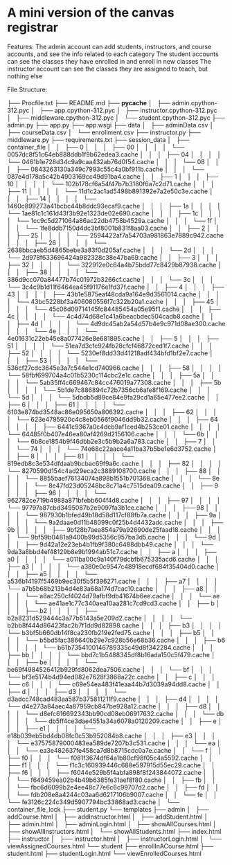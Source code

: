# A mini version of the canvas registrar

Features:
The admin account can add students, instructors, and course accounts, and see the info related to each category
The student accounts can see the classes they have enrolled in and enroll in new classes
The instructor account can see the classes they are assigned to teach, but nothing else

File Structure:

 ├── Procfile.txt
├── README.md
├── __pycache__
│   ├── admin.cpython-312.pyc
│   ├── app.cpython-312.pyc
│   ├── instructor.cpython-312.pyc
│   ├── middleware.cpython-312.pyc
│   └── student.cpython-312.pyc
├── admin.py
├── app.py
├── app.wsgi
├── data
│   ├── adminData.csv
│   ├── courseData.csv
│   └── enrollment.csv
├── instructor.py
├── middleware.py
├── requirements.txt
├── session_data
│   ├── container_file
│   │   ├── 0
│   │   │   ├── 00
│   │   │   │   └── 0057dc8f51c64eb888ddb1f9b62edea3.cache
│   │   │   ├── 04
│   │   │   │   └── 0461b1e728d34c9a9caa432ab76d0f54.cache
│   │   │   └── 08
│   │   │       ├── 0843263130a349c7993c55c4a0bf911b.cache
│   │   │       └── 087e4d178a5c42b4903169cc49d91ba4.cache
│   │   ├── 1
│   │   │   ├── 10
│   │   │   │   └── 102b178cf6a54f47b7b3180f6a7c2d71.cache
│   │   │   ├── 11
│   │   │   │   └── 11d1c2ac1ad5498b891392e7a2e50c3e.cache
│   │   │   ├── 14
│   │   │   │   └── 1460c899273a41bcbc44b8ddc93ecaf9.cache
│   │   │   ├── 1a
│   │   │   │   └── 1ae81c1c161d43f3b92e1323de02e690.cache
│   │   │   ├── 1c
│   │   │   │   └── 1cc9c5d271064a86ac22db4758b4529a.cache
│   │   │   └── 1f
│   │   │       └── 1fe8ddb7150d4dc3bf8001b831f8aa03.cache
│   │   ├── 2
│   │   │   ├── 25
│   │   │   │   └── 2594422af7a54703a981863e7889c942.cache
│   │   │   ├── 26
│   │   │   │   └── 2638bbcaeb5d4865bebe3a83f0d205af.cache
│   │   │   └── 2d
│   │   │       └── 2d978f633696424a982328c38e47ba69.cache
│   │   ├── 3
│   │   │   ├── 32
│   │   │   │   └── 322912e0c64a4b75bdd77c8429b87938.cache
│   │   │   ├── 38
│   │   │   │   └── 386d9cc070a84477b74c01972b3266cf.cache
│   │   │   └── 3c
│   │   │       └── 3c4c9b1d11f6464ea45f91176e1fd37f.cache
│   │   ├── 4
│   │   │   ├── 43
│   │   │   │   ├── 43b1e5875eaf48cda9a164e9d3561014.cache
│   │   │   │   └── 43bc5228bf3a406080556f7c322b20a1.cache
│   │   │   ├── 45
│   │   │   │   └── 45c06d09714145fc84485454a05e95f1.cache
│   │   │   ├── 4c
│   │   │   │   └── 4c4d74d68e1c41a6beacbdec504cadb8.cache
│   │   │   ├── 4d
│   │   │   │   └── 4d9dc45ab2a54d57b4e9c971d08ae300.cache
│   │   │   └── 4e
│   │   │       └── 4e01631c22eb45e8a077426e8e681895.cache
│   │   ├── 5
│   │   │   ├── 51
│   │   │   │   └── 51ea7d3cfc924fb28cfcf46872ced1f7.cache
│   │   │   ├── 52
│   │   │   │   └── 5230ef8dd33d41218adf434bfd1bf2e7.cache
│   │   │   ├── 53
│   │   │   │   └── 536cf27cdc3645e3a7c544e1cd740966.cache
│   │   │   ├── 58
│   │   │   │   └── 58fbf699704a4c01b5230c114cbc2e1c.cache
│   │   │   ├── 5a
│   │   │   │   └── 5ab35ff4c669467c84cc476019a77308.cache
│   │   │   ├── 5b
│   │   │   │   └── 5b1de7c886894c72b7356cb6afe8f169.cache
│   │   │   └── 5d
│   │   │       └── 5dbdb5d89ce84e9fa29cd1a65e477ee2.cache
│   │   ├── 6
│   │   │   ├── 61
│   │   │   │   └── 6103e874bd3548ac86e095650a806392.cache
│   │   │   ├── 62
│   │   │   │   └── 623e4795920c4c8eb0566f9046dd9b32.cache
│   │   │   ├── 64
│   │   │   │   ├── 6441c9367a0c4dcb9af1ced4b253ce01.cache
│   │   │   │   └── 64485f0b407e46ea80af4269d2156106.cache
│   │   │   └── 6b
│   │   │       └── 6b8ce1854b9f46dbb2e3c5b9b2a6a783.cache
│   │   ├── 7
│   │   │   └── 74
│   │   │       └── 74e68c22aace4a11ba37b5be1e6d3752.cache
│   │   ├── 8
│   │   │   ├── 81
│   │   │   │   └── 819edb8c3e534dfdaab9bcbac69f9a6c.cache
│   │   │   ├── 82
│   │   │   │   └── 8270590d154c4ad29eca2c3889108700.cache
│   │   │   ├── 88
│   │   │   │   └── 8855baef76134074a898b1551b701368.cache
│   │   │   └── 8e
│   │   │       └── 8e47fd23d05248bc8c71a4c7515dea09.cache
│   │   ├── 9
│   │   │   ├── 96
│   │   │   │   └── 962782ce719b4988a871bfebb604f4d8.cache
│   │   │   ├── 97
│   │   │   │   └── 97797a87cbd3495087b2e9097fa3b1ce.cache
│   │   │   ├── 98
│   │   │   │   └── 987930b1bfed49b18d58d117cf88fb7a.cache
│   │   │   ├── 9a
│   │   │   │   └── 9a2daae0d11b48099c0f25b4d4432adc.cache
│   │   │   ├── 9b
│   │   │   │   ├── 9bf28b7aea854a79a92690de25faad18.cache
│   │   │   │   └── 9bf59b0481a9400b99d5356c957ba3d5.cache
│   │   │   └── 9d
│   │   │       ├── 9d42a12e23eb4b1fb9f380c6488dbb49.cache
│   │   │       └── 9da3a8bbd4ef48129b8e9b1994ab51c7.cache
│   │   ├── a
│   │   │   ├── a0
│   │   │   │   └── a011ba00c9a140f79dcbfb675335acd6.cache
│   │   │   ├── a3
│   │   │   │   └── a380e0c9547c48918ecdf684f35404d0.cache
│   │   │   ├── a5
│   │   │   │   └── a536b14197f5469b9ec30f5b5f396271.cache
│   │   │   ├── a7
│   │   │   │   └── a7b5b68b213b4d4e83a68a174d7cac10.cache
│   │   │   ├── a8
│   │   │   │   └── a8ac250cf4024d79afbf9db41674b6ee.cache
│   │   │   └── ae
│   │   │       └── ae41ae1c77c340aea10aa281c7cd9cd3.cache
│   │   ├── b
│   │   │   ├── b2
│   │   │   │   ├── b2a8231d529444c3a77b5143a5e209d2.cache
│   │   │   │   └── b2bb8f444d86423fac2b7f1dd9d82898.cache
│   │   │   ├── b3
│   │   │   │   └── b3bf5b660db14f8ca230fb219e2fed75.cache
│   │   │   ├── b5
│   │   │   │   └── b5bd5fac386640b29e7c928b56e68b36.cache
│   │   │   ├── b6
│   │   │   │   └── b61b7354100146789335c49d8f342284.cache
│   │   │   ├── bb
│   │   │   │   └── bbd7c1b5488345df8b16ada150c5f479.cache
│   │   │   ├── be
│   │   │   │   └── be69f4984526412b929fd8062dea7506.cache
│   │   │   └── bf
│   │   │       └── bf3e5174b4d94ed082e7628f3868a22c.cache
│   │   ├── c
│   │   │   └── c6
│   │   │       └── c69e54ea483f41eaa44b7d3039a94dd8.cache
│   │   ├── d
│   │   │   ├── d3
│   │   │   │   └── d3adcc748cad483aa587b375811211f9.cache
│   │   │   ├── d4
│   │   │   │   └── d4e273a84aec4a87959cb847be928a12.cache
│   │   │   ├── d8
│   │   │   │   └── d8efc616692343bb90cd08eb06917632.cache
│   │   │   └── db
│   │   │       └── db5ff4ce3dae4551a34a6078a0120209.cache
│   │   ├── e
│   │   │   ├── e1
│   │   │   │   └── e18b039eb5bd4db08fc0c53b952084b8.cache
│   │   │   ├── e3
│   │   │   │   └── e37575879000483ea589de7207b3c531.cache
│   │   │   └── ea
│   │   │       └── ea3e482637fe458ca7d8b8715cdc0a7e.cache
│   │   └── f
│   │       ├── f0
│   │       │   └── f081f3674df64a1b80cf98f05c4a5592.cache
│   │       ├── f1
│   │       │   └── f1c3c160939446c688e597915d55ec29.cache
│   │       ├── f6
│   │       │   ├── f6044e529b5f4abfa898f8f243844072.cache
│   │       │   └── f649459ea02b4b49b6385fe31aef8f80.cache
│   │       ├── fb
│   │       │   └── fbc6d6099b2e4ee48c77e6c6c99707d2.cache
│   │       ├── fd
│   │       │   └── fdb208e8a4244c03aa6d6217106b9007.cache
│   │       └── fe
│   │           └── fe3126c224c349d5907794bc33868ad3.cache
│   └── container_file_lock
├── student.py
└── templates
    ├── admin
    │   ├── addCourse.html
    │   ├── addInstructor.html
    │   ├── addStudent.html
    │   ├── admin.html
    │   ├── adminLogin.html
    │   ├── showAllCourses.html
    │   ├── showAllInstructors.html
    │   └── showAllStudents.html
    ├── index.html
    ├── instructor
    │   ├── instructor.html
    │   ├── instructorLogin.html
    │   └── viewAssignedCourses.html
    └── student
        ├── enrollInACourse.html
        ├── student.html
        ├── studentLogin.html
        └── viewEnrolledCourses.html
